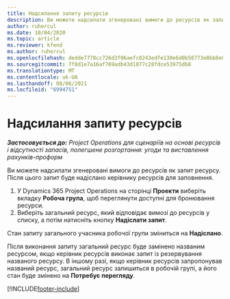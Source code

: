 ```yaml
---
title: Надсилання запиту ресурсів
description: Ви можете надсилати згенеровані вимоги до ресурсів як запит ресурсу. Після цього запит буде надіслано керівнику ресурсів для заповнення.
author: ruhercul
ms.date: 10/04/2020
ms.topic: article
ms.reviewer: kfend
ms.author: ruhercul
ms.openlocfilehash: dedde7778cc726d3f06aefc0243edfe130e6d0b58773e0bb8e87cfcb13f1cc79
ms.sourcegitcommit: 7f8d1e7a16af769adb43d1877c28fdce53975db8
ms.translationtype: MT
ms.contentlocale: uk-UA
ms.lasthandoff: 08/06/2021
ms.locfileid: "6994751"
---
```

# <a name="submit-a-resource-request"></a>Надсилання запиту ресурсів

_**Застосовується до:** Project Operations для сценаріїв на основі ресурсів і відсутності запасів, полегшене розгортання: угоди та виставлення рахунків-проформ_

Ви можете надсилати згенеровані вимоги до ресурсів як запит ресурсу. Після цього запит буде надіслано керівнику ресурсів для заповнення.

1. У Dynamics 365 Project Operations на сторінці **Проекти** виберіть вкладку **Робоча група**, щоб переглянути доступні для бронювання ресурси. 
2. Виберіть загальний ресурс, який відповідає вимозі до ресурсів у списку, а потім натисніть кнопку **Надіслати запит**.

Стан запиту загального учасника робочої групи зміниться на **Надіслано**.

Після виконання запиту загальний ресурс буде замінено названим ресурсом, якщо керівник ресурсів виконає запит із резервування названого ресурсу. В іншому разі, якщо керівник ресурсів запропонував названий ресурс, загальний ресурс залишиться в робочій групі, а його стан буде змінено на **Потребує перегляду**.


[!INCLUDE[footer-include](../includes/footer-banner.md)]